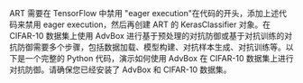 ART 需要在 TensorFlow 中禁用 "eager execution"在代码的开头，添加上述代码来禁用 eager execution，然后再创建 ART 的 KerasClassifier 对象。在 CIFAR-10 数据集上使用 AdvBox 进行基于预处理的对抗防御或基于对抗训练的对抗防御需要多个步骤，包括数据加载、模型构建、对抗样本生成、对抗训练等。以下是一个完整的 Python 代码，演示如何使用 AdvBox 在 CIFAR-10 数据集上进行对抗防御。请确保您已经安装了 AdvBox 和 CIFAR-10 数据集。
